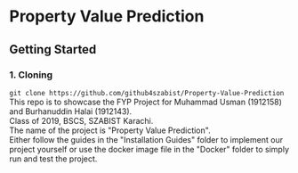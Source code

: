 <h1>Property Value Prediction</h1>
<h2>Getting Started</h2>
<h3>1. Cloning</h3>
<code>git clone https://github.com/github4szabist/Property-Value-Prediction</code>
This repo is to showcase the FYP Project for Muhammad Usman (1912158) and Burhanuddin Halai (1912143).
<br>
Class of 2019, BSCS, SZABIST Karachi.
<br>
The name of the project is "Property Value Prediction".
<br>
Either follow the guides in the "Installation Guides" folder to implement our project yourself or use the docker image file in the "Docker" folder to simply run and test the project.